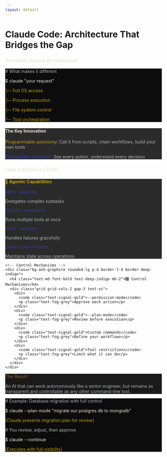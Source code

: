 ```yaml
---
layout: default
---
```


# Claude Code: Architecture That Bridges the Gap

<div class="grid grid-cols-12 gap-6">

<!-- Left Column - Architecture Overview -->
<div class="col-span-5">
  <h3 class="text-xl font-bold text-bone-white mb-4">Terminal-Native Architecture</h3>
  
  <div class="bg-ash-graphite rounded-lg p-4 mb-4">
    <div class="bg-obsidian-black p-3 rounded font-mono text-xs">
      <p class="text-fog-grey"># What makes it different</p>
      <p class="text-bone-white">$ claude "your request"</p>
      <p class="text-signal-gold mt-2">├─ Full OS access</p>
      <p class="text-signal-gold">├─ Process execution</p>
      <p class="text-signal-gold">├─ File system control</p>
      <p class="text-signal-gold">└─ Tool orchestration</p>
    </div>
  </div>

  <v-click>
  <div class="bg-ash-graphite rounded-lg p-4">
    <h4 class="text-md font-bold text-bone-white mb-2">The Key Innovation</h4>
    <div class="space-y-2 text-sm">
      <p class="text-fog-grey">
        <span class="text-signal-gold font-semibold">Programmable autonomy:</span>
        Call it from scripts, chain workflows, build your own tools
      </p>
      <p class="text-fog-grey">
        <span class="text-deep-indigo font-semibold">Transparent execution:</span>
        See every action, understand every decision
      </p>
    </div>
  </div>
  </v-click>
</div>

<!-- Right Column - How It Works -->
<div class="col-span-7">
  <h3 class="text-xl font-bold text-bone-white mb-4">How It Achieves Both</h3>
  
  <div class="space-y-4">
    <!-- Agentic Capabilities -->
    <div class="bg-ash-graphite rounded-lg p-4 border-l-4 border-signal-gold">
      <h4 class="text-md font-bold text-signal-gold mb-2">🤖 Agentic Capabilities</h4>
      <div class="grid grid-cols-2 gap-3 text-xs">
        <div>
          <code class="text-deep-indigo">Agent spawning</code>
          <p class="text-fog-grey">Delegates complex subtasks</p>
        </div>
        <div>
          <code class="text-deep-indigo">Parallel execution</code>
          <p class="text-fog-grey">Runs multiple tools at once</p>
        </div>
        <div>
          <code class="text-deep-indigo">Error recovery</code>
          <p class="text-fog-grey">Handles failures gracefully</p>
        </div>
        <div>
          <code class="text-deep-indigo">Context persistence</code>
          <p class="text-fog-grey">Maintains state across operations</p>
        </div>
      </div>
    </div>

    <!-- Control Mechanisms -->
    <div class="bg-ash-graphite rounded-lg p-4 border-l-4 border-deep-indigo">
      <h4 class="text-md font-bold text-deep-indigo mb-2">🎛️ Control Mechanisms</h4>
      <div class="grid grid-cols-2 gap-3 text-xs">
        <div>
          <code class="text-signal-gold">--permission-mode</code>
          <p class="text-fog-grey">Approve each action</p>
        </div>
        <div>
          <code class="text-signal-gold">--plan-mode</code>
          <p class="text-fog-grey">Review before execution</p>
        </div>
        <div>
          <code class="text-signal-gold">Custom commands</code>
          <p class="text-fog-grey">Define your workflows</p>
        </div>
        <div>
          <code class="text-signal-gold">Tool restrictions</code>
          <p class="text-fog-grey">Limit what it can do</p>
        </div>
      </div>
    </div>
  </div>

  <v-click>
  <div class="mt-4 p-3 bg-charcoal-tint rounded">
    <p class="text-sm text-iron-ochre font-semibold">The Result:</p>
    <p class="text-sm text-fog-grey">
      An AI that can work autonomously like a senior engineer, but remains as transparent and controllable as any other command-line tool.
    </p>
  </div>
  </v-click>
</div>

</div>

<v-click>
<div class="mt-8 bg-obsidian-black rounded-lg p-4 font-mono text-sm">
  <p class="text-fog-grey"># Example: Database migration with full control</p>
  <p class="text-bone-white">$ claude --plan-mode "migrate our postgres db to mongodb"</p>
  <p class="text-signal-gold mt-2">[Claude presents migration plan for review]</p>
  <p class="text-fog-grey"># You review, adjust, then approve</p>
  <p class="text-bone-white">$ claude --continue</p>
  <p class="text-signal-gold">[Executes with full visibility]</p>
</div>
</v-click>

<!--
This is where Claude Code found the sweet spot. It's not trying to hide complexity or pretend AI is magic. It's giving you a powerful tool that respects your expertise.

The terminal-native approach isn't just about being "hardcore" - it's about integration. Your existing scripts, your CI/CD pipelines, your workflows - Claude Code slots right in.

And the control mechanisms aren't afterthoughts. They're core to the design. You can be as hands-on or hands-off as the situation demands.
-->

<style>
  .text-crimson-signal { color: #C1121F; }
  .text-signal-gold { color: #C6A300; }
  .text-slate-steel { color: #4C5A61; }
  .text-fog-grey { color: #B0B3B8; }
  .text-bone-white { color: #EAE7DC; }
  .text-deep-indigo { color: #3F3CBB; }
  .text-iron-ochre { color: #A35E35; }
  .bg-ash-graphite { background-color: #2B2B2B; }
  .bg-charcoal-tint { background-color: #1A1A1A; }
  .bg-obsidian-black { background-color: #0C0C0C; }
  .border-signal-gold { border-color: #C6A300; }
  .border-deep-indigo { border-color: #3F3CBB; }
</style>